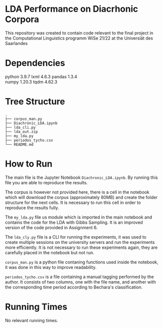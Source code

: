 # LDA Performance on Diacrhonic Corpora

This repository was created to contain code relevant to the final project in the Computational Linguistics programm WiSe 21/22 at the Universiät des Saarlandes

# Dependencies
python                    3.9.7
lxml                      4.6.3 
pandas                    1.3.4  
numpy                     1.20.3
tqdm                      4.62.3

# Tree Structure
```
.
├── corpus_man.py
├── Diachronic_LDA.ipynb
├── lda_cli.py
├── lda_out.zip
├── my_lda.py
├── periodos_tycho.csv
└── README.md
```

# How to Run

The main file is the Jupyter Notebook ```Diachronic_LDA.ipynb```. By running this file you are able to reproduce the results.  

The corpus is however not provided here, there is a cell in the notebook which will download the corpus (approximately 80MB) and create the folder structure for the next cells. It is necessary to run this cell in order to reproduce the results fully.  

The ```my_lda.py``` file us module which is imported in the main notebook and contains the code for the LDA with Gibbs Sampling. It is an improved version of the code provided in Assignment 6.  

The ```lda_cly.py``` file is a CLI for running the experiments, it was used to create multiple sessions on the university servers and run the experiments more efficiently. It is not necessary to run these experiments again, they are carefully placed in the notebook but not run.

```corpus_man.py``` is a python file contaning functions used inside the notebook, it was done in this way to improve readability.

```periodos_tycho.csv``` is a file containing a manual tagging performed by the author. It consists of two columns, one with the file name, and another with the corresponding time period according to Bechara's classification.

# Running Times

No relevant running times.

